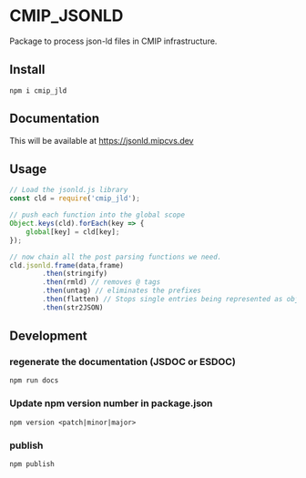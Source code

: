 # CMIP_JSONLD
Package to process json-ld files in CMIP infrastructure. 

## Install 
```
npm i cmip_jld
```

## Documentation
This will be available at https://jsonld.mipcvs.dev

## Usage
```js
// Load the jsonld.js library
const cld = require('cmip_jld');

// push each function into the global scope
Object.keys(cld).forEach(key => {
    global[key] = cld[key];
});

// now chain all the post parsing functions we need. 
cld.jsonld.frame(data,frame)
        .then(stringify)
        .then(rmld) // removes @ tags
        .then(untag) // eliminates the prefixes
        .then(flatten) // Stops single entries being represented as objects
        .then(str2JSON)

 ```



## Development 
### regenerate the documentation (JSDOC or ESDOC)
`npm run docs`

### Update npm version number in package.json
`npm version <patch|minor|major>`

### publish
`npm publish`
